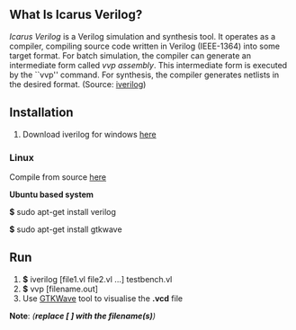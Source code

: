 ## What Is Icarus Verilog?
_Icarus Verilog_ is a Verilog simulation and synthesis tool. It operates as a compiler, compiling source code written in Verilog (IEEE-1364) into some target format. For batch simulation, the compiler can generate an intermediate form called _vvp assembly_. This intermediate form is executed by the ``vvp'' command. For synthesis, the compiler generates netlists in the desired format. (Source: [iverilog](http://iverilog.icarus.com/))

## Installation
 1. Download iverilog for windows [here](https://bleyer.org/icarus/) 
 
 ### Linux
 Compile from source [here](https://iverilog.fandom.com/wiki/Installation_Guide)
 
**Ubuntu based system**

**$** sudo apt-get install verilog

**$** sudo apt-get install gtkwave

## Run

 1. **$** iverilog [file1.vl	file2.vl ...]	testbench.vl
 2. **$** vvp [filename.out]
 3. Use [GTKWave](http://gtkwave.sourceforge.net/) tool to visualise the  **.vcd** file

**Note**: *(**replace [ ] with the filename(s)**)*

